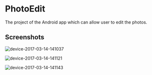 # PhotoEdit
The project of the Android app which can allow user to edit the photos.
## Screenshots

![device-2017-03-14-141037](https://cloud.githubusercontent.com/assets/12896189/23902212/a8ac4de2-08c0-11e7-807c-46c25fbfcd4e.png)

![device-2017-03-14-141121](https://cloud.githubusercontent.com/assets/12896189/23902215/acb0e8f8-08c0-11e7-8d16-31008fbd7ce6.png)

![device-2017-03-14-141143](https://cloud.githubusercontent.com/assets/12896189/23902225/b05a307c-08c0-11e7-9f10-fcdb29f762a0.png)
